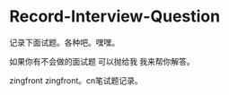# Record-Interview-Question
记录下面试题。各种吧。嘿嘿。

如果你有不会做的面试题 可以抛给我 我来帮你解答。


zingfront zingfront。cn笔试题记录。
